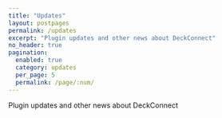 ```yaml
---
title: "Updates"
layout: postpages
permalink: /updates
excerpt: "Plugin updates and other news about DeckConnect"
no_header: true
pagination:
  enabled: true
  category: updates
  per_page: 5
  permalink: /page/:num/
---
```


Plugin updates and other news about DeckConnect
